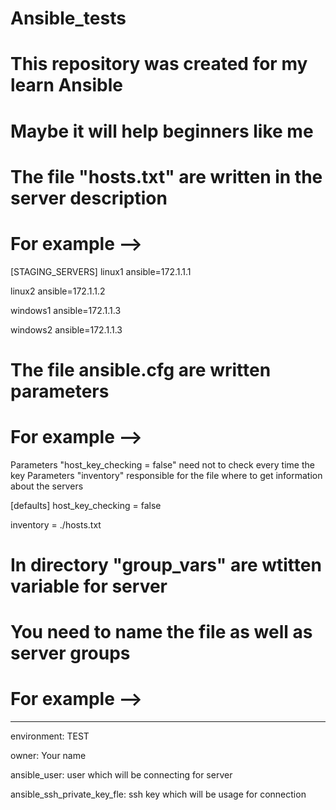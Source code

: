 # Ansible_tests
# This repository was created for my learn Ansible
# Maybe it will help beginners like me

# The file "hosts.txt" are written in the server description
# For example -->


[STAGING_SERVERS]
linux1   ansible=172.1.1.1

linux2   ansible=172.1.1.2

windows1 ansible=172.1.1.3

windows2 ansible=172.1.1.3
                          
                          
# The file ansible.cfg are written parameters
# For example -->


Parameters "host_key_checking = false" need not to check every time the key
Parameters "inventory" responsible for the file where to get information about the servers

[defaults]
host_key_checking = false

inventory         = ./hosts.txt
                               
                               
# In directory "group_vars" are wtitten variable for server
# You need to name the file as well as server groups
# For example -->


---
 environment: TEST
 
 owner: Your name
 
 ansible_user: user which will be connecting for server 
 
 ansible_ssh_private_key_fle: ssh key which will be usage for connection
                                                                        
